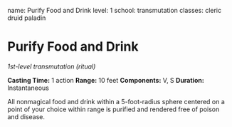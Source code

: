 name: Purify Food and Drink
level: 1
school: transmutation
classes: cleric
         druid
         paladin

# Purify Food and Drink
_1st-level transmutation (ritual)_

**Casting Time:** 1 action
**Range:** 10 feet
**Components:** V, S
**Duration:** Instantaneous

All nonmagical food and drink within a 5-foot-radius sphere centered on a point of your choice within range is purified and rendered free of poison and disease.
